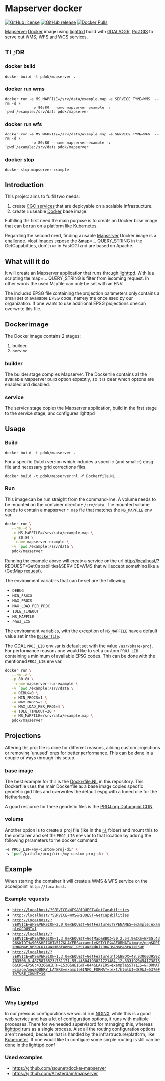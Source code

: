 # Mapserver docker

[![GitHub
license](https://img.shields.io/github/license/PDOK/mapserver-docker)](https://github.com/PDOK/mapserver-docker/blob/master/LICENSE)
[![GitHub
release](https://img.shields.io/github/release/PDOK/mapserver-docker.svg)](https://github.com/PDOK/mapserver-docker/releases)
[![Docker
Pulls](https://img.shields.io/docker/pulls/pdok/mapserver.svg)](https://hub.docker.com/r/pdok/mapserver)

[Mapserver](https://mapserver.org/) [Docker](https://www.docker.com/) image using [lighttpd](https://www.lighttpd.net/) build with [GDAL/OGR](https://gdal.org/), [PostGIS](https://postgis.net/) to serve out WMS, WFS and WCS services. 

## TL;DR

### docker build
```
docker build -t pdok/mapserver .
```
### docker run wms
```
docker run -e MS_MAPFILE=/srv/data/example.map -e SERVICE_TYPE=WMS  --rm -d \
            -p 80:80 --name mapserver-example -v `pwd`/example:/srv/data pdok/mapserver 
```
### docker run wfs
```
docker run -e MS_MAPFILE=/srv/data/example.map -e SERVICE_TYPE=WFS  --rm -d \
            -p 80:80 --name mapserver-example -v `pwd`/example:/srv/data pdok/mapserver 
```
### docker stop
```
docker stop mapserver-example
```

## Introduction

This project aims to fulfill two needs:

1. create [OGC services](http://www.opengeospatial.org/standards) that are
   deployable on a scalable infrastructure.
2. create a useable [Docker](https://www.docker.com) base image.

Fulfilling the first need the main purpose is to create an Docker base image
that can be run on a platform like [Kubernetes](https://kubernetes.io/).

Regarding the second need, finding a usable
[Mapserver](https://github.com/mapserver/mapserver) Docker image is a challenge.
Most images expose the &map=... QUERY_STRING in the GetCapabilities, don't run
in FastCGI and are based on Apache.

## What will it do

It will create an Mapserver application that runs through
[lighttpd](https://www.lighttpd.net/). With lua scripting the map=... QUERY_STRING
is filter from incoming request. In other words the used Mapfile can only be set
with an ENV.

The included EPSG file containing the projection parameters only contains a
small set of available EPSG code, namely the once used by our organization. If
one wants to use additional EPSG projections one can overwrite this file.

## Docker image

The Docker image contains 2 stages:

1. builder
2. service

### builder

The builder stage compiles Mapserver. The Dockerfile contains all the available
Mapserver build option explicitly, so it is clear which options are enabled and
disabled.

### service

The service stage copies the Mapserver application, build in the first stage to
the service stage, and configures lighttpd

## Usage

### Build

```docker
docker build -t pdok/mapserver .
```

For a specific Dutch version which includes a specific (and smaller) epsg file
and necessary grid corrections files.

```docker
docker build -t pdok/mapserver:nl -f Dockerfile.NL .
```

### Run

This image can be run straight from the command-line. A  volume needs to be mounted on
the container directory `/srv/data`. The mounted volume needs to contain a
mapserver `*.map` file that matches the `MS_MAPFILE` env var.

```sh
docker run \
   --rm -d \
   -e MS_MAPFILE=/srv/data/example.map \
   -p 80:80 \
   --name mapserver-example \
   -v `pwd`/example:/srv/data \
   pdok/mapserver
```

Running the example above will create a service on the url
<http://localhost/?REQUEST=GetCapabilities&SERVICE=WMS> that will accept something like a ([GetMap request](http://localhost/?SERVICE=WMS&VERSION=1.3.0&REQUEST=GetMap&BBOX=50,2.423859315589366403,54,9&CRS=EPSG:4326&WIDTH=1648&HEIGHT=1002&LAYERS=example&STYLES=&FORMAT=image/png&DPI=96&MAP_RESOLUTION=96&FORMAT_OPTIONS=dpi:96&TRANSPARENT=TRUE)).

The environment variables that can be set are the following:

- `DEBUG`
- `MIN_PROCS`
- `MAX_PROCS`
- `MAX_LOAD_PER_PROC`
- `IDLE_TIMEOUT`
- `MS_MAPFILE`
- `PROJ_LIB`

The environment variables, with the exception of `MS_MAPFILE` have a default value set in
the [`Dockerfile`](./Dockerfile).

The [GDAL](https://gdal.org/) `PROJ_LIB` env var is default set with the value
`/usr/share/proj`. For performance reasons one would like to set a custom `PROJ_LIB`
containing a minimum of available EPSG codes. This can be done with the
mentioned `PROJ_LIB` env var.

```sh
docker run \
   --rm -d \
   -p 80:80 \
   --name mapserver-run-example \
   -v `pwd`/example:/srv/data \
   -e DEBUG=0 \
   -e MIN_PROCS=1 \
   -e MAX_PROCS=3 \
   -e MAX_LOAD_PER_PROC=4 \
   -e IDLE_TIMEOUT=20 \
   -e MS_MAPFILE=/srv/data/example.map \
   pdok/mapserver
```

## Projections

Altering the proj file is done for different reasons, adding custom projections
or removing 'unused' ones for better performance. This can be done in a couple of
ways through this setup.

### base image

The best example for this is the [Dockerfile.NL](/Dockerfile.NL) in this repository.
This Dockerfile uses the main Dockerfile as a base image copies specific geodetic
grid files and overwrites the default espg with a tuned one for the Netherlands.

A good resource for these geodetic files is the [PROJ.org Datumgrid CDN](https://cdn.proj.org/).

### volume

Another option is to create a proj file (like in the [`nl`](/nl) folder) and mount
this to the container and set the `PROJ_LIB` env var to that location by adding the
following parameters to the docker command:

```sh
-e PROJ_LIB=/my-custom-proj-dir \
-v `pwd`/path/to/proj/dir:/my-custom-proj-dir \
```

## Example

When starting the container it will create a WMS & WFS service on the accespoint: `http://localhost`.

### Example requests

- [`http://localhost/?SERVICE=WFS&REQUEST=GetCapabilities`](http://localhost/?SERVICE=WFS&REQUEST=GetCapabilities)
- [`http://localhost/?SERVICE=WMS&REQUEST=GetCapabilities`](http://localhost/?SERVICE=WMS&REQUEST=GetCapabilities)
- [`http://localhost/?SERVICE=WFS&VERSION=2.0.0&REQUEST=GetFeature&TYPENAMES=example:example&COUNT=1`](http://localhost/?SERVICE=WFS&VERSION=2.0.0&REQUEST=GetFeature&TYPENAMES=example:example&COUNT=1)
- [`http://localhost/?SERVICE=WMS&VERSION=1.3.0&REQUEST=GetMap&BBOX=50,2,54,9&CRS=EPSG:4326&WIDTH=905&HEIGHT=517&LAYERS=example&STYLES=&FORMAT=image/png&DPI=96&MAP_RESOLUTION=96&FORMAT_OPTIONS=dpi:96&TRANSPARENT=TRUE`](http://localhost/?SERVICE=WMS&VERSION=1.3.0&REQUEST=GetMap&BBOX=50,2,54,9&CRS=EPSG:4326&WIDTH=905&HEIGHT=517&LAYERS=example&STYLES=&FORMAT=image/png&DPI=96&MAP_RESOLUTION=96&FORMAT_OPTIONS=dpi:96&TRANSPARENT=TRUE)
- [`http://localhost/?SERVICE=WMS&VERSION=1.3.0&REQUEST=GetFeatureInfo&BBOX=48.9306039592783506,0.48758765231731171,55.46504193821721884,12.33319204541738756&CRS=EPSG:4326&WIDTH=1530&HEIGHT=844&LAYERS=example&STYLES=&FORMAT=image/png&QUERY_LAYERS=example&INFO_FORMAT=text/html&I=389&J=537&FEATURE_COUNT=10`](http://localhost/?SERVICE=WMS&VERSION=1.3.0&REQUEST=GetFeatureInfo&BBOX=48.9306039592783506,0.48758765231731171,55.46504193821721884,12.33319204541738756&CRS=EPSG:4326&WIDTH=1530&HEIGHT=844&LAYERS=example&STYLES=&FORMAT=image/png&QUERY_LAYERS=example&INFO_FORMAT=text/html&I=389&J=537&FEATURE_COUNT=10)

## Misc

### Why Lighttpd

In our previous configurations we would run [NGINX](https://www.nginx.com/), while this is a good web
service and has a lot of configuration options, it runs with multiple processes.
There for we needed supervisord for managing this, whereas [lighttpd](https://www.lighttpd.net/) runs as a
single process. Also all the routing configuration options aren't needed,
because that is handled by the infrastructure/platform, like
[Kubernetes](https://kubernetes.io/). If one would like to configure some simple
routing is still can be done in the lighttpd.conf.

### Used examples

- <https://github.com/srounet/docker-mapserver>
- <https://github.com/Amsterdam/mapserver>

